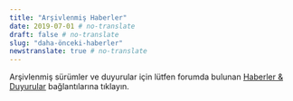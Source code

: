 ```yaml
---
title: "Arşivlenmiş Haberler"
date: 2019-07-01 # no-translate
draft: false # no-translate
slug: "daha-önceki-haberler"
newstranslate: true # no-translate
---
```


Arşivlenmiş sürümler ve duyurular için lütfen forumda bulunan [Haberler & Duyurular](https://forums.wz2100.net/viewforum.php?f=1) bağlantılarına tıklayın.

